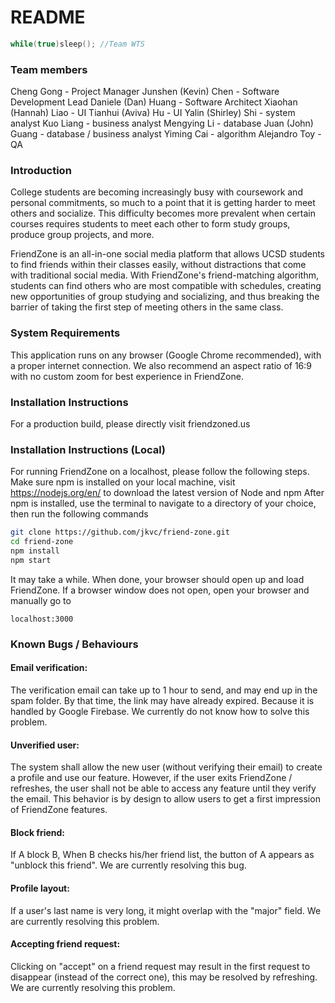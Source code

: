 # README

```cpp
while(true)sleep(); //Team WTS
```

### Team members

Cheng Gong - Project Manager
Junshen (Kevin) Chen - Software Development Lead
Daniele (Dan) Huang - Software Architect
Xiaohan (Hannah) Liao - UI
Tianhui (Aviva) Hu - UI
Yalin (Shirley) Shi - system analyst
Kuo Liang - business analyst
Mengying Li - database
Juan (John) Guang - database / business analyst
Yiming Cai - algorithm
Alejandro Toy - QA

### Introduction

College students are becoming increasingly busy with coursework and personal commitments, so much to a point that it is getting harder to meet others and socialize. This difficulty becomes more prevalent when certain courses requires students to meet each other to form study groups, produce group projects, and more.

FriendZone is an all-in-one social media platform that allows UCSD students to find friends within their classes easily, without distractions that come with traditional social media. With FriendZone's friend-matching algorithm, students can find others who are most compatible with schedules, creating new opportunities of group studying and socializing, and thus breaking the barrier of taking the first step of meeting others in the same class.

### System Requirements

This application runs on any browser (Google Chrome recommended), with a proper internet connection. We also recommend an aspect ratio of 16:9 with no custom zoom for best experience in FriendZone.

### Installation Instructions

For a production build, please directly visit friendzoned.us

### Installation Instructions (Local)

For running FriendZone on a localhost, please follow the following steps.
Make sure npm is installed on your local machine, visit https://nodejs.org/en/ to download the latest version of Node and npm
After npm is installed, use the terminal to navigate to a directory of your choice, then run the following commands

```bash
git clone https://github.com/jkvc/friend-zone.git
cd friend-zone
npm install
npm start
```

It may take a while. When done, your browser should open up and load FriendZone. If a browser window does not open, open your browser and manually go to

```
localhost:3000
```

### Known Bugs / Behaviours

#### Email verification:

The verification email can take up to 1 hour to send, and may end up in the spam folder. By that time, the link may have already expired. Because it is handled by Google Firebase. We currently do not know how to solve this problem.

#### Unverified user:

The system shall allow the new user (without verifying their email) to create a profile and use our feature. However, if the user exits FriendZone / refreshes, the user shall not be able to access any feature until they verify the email. This behavior is by design to allow users to get a first impression of FriendZone features.

#### Block friend:

If A block B, When B checks his/her friend list, the button of A appears as "unblock this friend". We are currently resolving this bug.

#### Profile layout:

If a user's last name is very long, it might overlap with the "major" field. We are currently resolving this problem.

#### Accepting friend request:

Clicking on "accept" on a friend request may result in the first request to disappear (instead of the correct one), this may be resolved by refreshing. We are currently resolving this problem.
